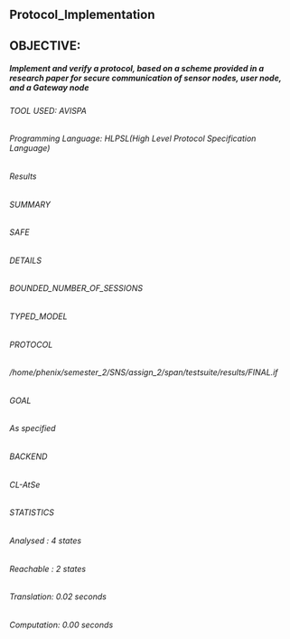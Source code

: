 ## Protocol_Implementation
## OBJECTIVE:
##### Implement and verify a protocol, based on a scheme provided in a research paper for secure communication of sensor nodes, user node, and  a Gateway node
###### TOOL USED: AVISPA
###### Programming Language: HLPSL(High Level Protocol Specification Language)
###### Results

###### SUMMARY

###### SAFE

###### DETAILS
###### BOUNDED_NUMBER_OF_SESSIONS
###### TYPED_MODEL

###### PROTOCOL
######  /home/phenix/semester_2/SNS/assign_2/span/testsuite/results/FINAL.if

###### GOAL
######   As specified

###### BACKEND
###### CL-AtSe

###### STATISTICS

###### Analysed   : 4 states
###### Reachable  : 2 states
###### Translation: 0.02 seconds
###### Computation: 0.00 seconds
